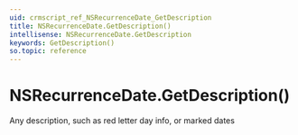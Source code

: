 ```yaml
---
uid: crmscript_ref_NSRecurrenceDate_GetDescription
title: NSRecurrenceDate.GetDescription()
intellisense: NSRecurrenceDate.GetDescription
keywords: GetDescription()
so.topic: reference
---
```


# NSRecurrenceDate.GetDescription()

Any description, such as red letter day info, or marked dates

